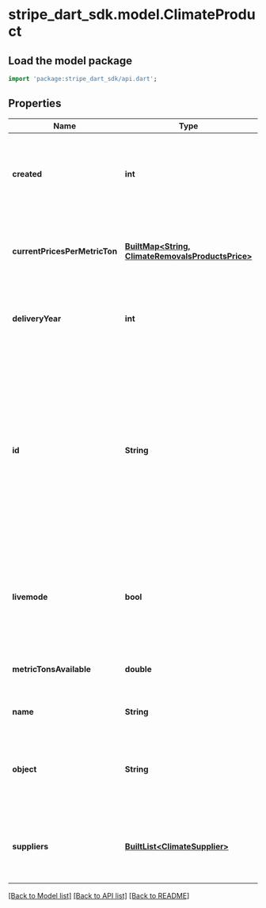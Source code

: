 # stripe_dart_sdk.model.ClimateProduct

## Load the model package
```dart
import 'package:stripe_dart_sdk/api.dart';
```

## Properties
Name | Type | Description | Notes
------------ | ------------- | ------------- | -------------
**created** | **int** | Time at which the object was created. Measured in seconds since the Unix epoch. | 
**currentPricesPerMetricTon** | [**BuiltMap&lt;String, ClimateRemovalsProductsPrice&gt;**](ClimateRemovalsProductsPrice.md) | Current prices for a metric ton of carbon removal in a currency's smallest unit. | 
**deliveryYear** | **int** | The year in which the carbon removal is expected to be delivered. | [optional] 
**id** | **String** | Unique identifier for the object. For convenience, Climate product IDs are human-readable strings that start with `climsku_`. See [carbon removal inventory](https://stripe.com/docs/climate/orders/carbon-removal-inventory) for a list of available carbon removal products. | 
**livemode** | **bool** | Has the value `true` if the object exists in live mode or the value `false` if the object exists in test mode. | 
**metricTonsAvailable** | **double** | The quantity of metric tons available for reservation. | 
**name** | **String** | The Climate product's name. | 
**object** | **String** | String representing the object's type. Objects of the same type share the same value. | 
**suppliers** | [**BuiltList&lt;ClimateSupplier&gt;**](ClimateSupplier.md) | The carbon removal suppliers that fulfill orders for this Climate product. | 

[[Back to Model list]](../README.md#documentation-for-models) [[Back to API list]](../README.md#documentation-for-api-endpoints) [[Back to README]](../README.md)


